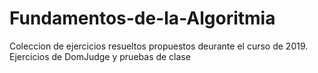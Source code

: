 # Fundamentos-de-la-Algoritmia

Coleccion de ejercicios resueltos propuestos deurante el curso de 2019. Ejercicios de DomJudge y pruebas de clase
